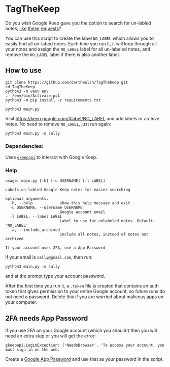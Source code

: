 # TagTheKeep

Do you wish Google Keep gave you the option to search for un-labled notes, [like][1] [these][2] [requests][3]?

You can use this script to create the label `NO_LABEL` which allows you to easily find all un-labed notes. Each time you run it, it will loop through all your notes and assign the `NO_LABEL` label for all un-labeled notes, and remove the `NO_LABEL` label if there is also another label.

## How to use

    git clone https://github.com/darthwalsh/TagTheKeep.git
    cd TagTheKeep
    python3 -m venv env
    . ./env/bin/Activate.ps1
    python3 -m pip install -r requirements.txt

    python3 main.py

Visit https://keep.google.com/#label/NO_LABEL and add labels or archive notes. No need to remove `NO_LABEL`, just run again:

    python3 main.py -u sally

### Dependencies:

Uses [`gkeepapi`](https://github.com/kiwiz/gkeepapi) to interact with Google Keep.

### Help

```
usage: main.py [-h] [-u USERNAME] [-l LABEL]

Labels un-labled Google Keep notes for easier searching

optional arguments:
  -h, --help            show this help message and exit
  -u USERNAME, --username USERNAME
                        Google account email
  -l LABEL, --label LABEL
                        Label to use for unlabeled notes. Default: 'NO_LABEL'
  -a, --include_archived
                        include all notes, instead of notes not archived

If your account uses 2FA, use a App Password
```

If your email is `sally@gmail.com`, then run:

    python3 main.py -u sally

and at the prompt type your account password.

After the first time you run it, a `.token` file is created that contains an auth token that gives permission to your entire Google account, so future runs do not need a password. Delete this if you are worried about malicous apps on your computer.

## 2FA needs App Password

If you use 2FA on your Google account (which you should!) then you will need an extra step or you will get the error:

    gkeepapi.LoginException: ('NeedsBrowser', 'To access your account, you must sign in on the web.

Create a [Google App Password](https://myaccount.google.com/apppasswords) and use that as your password in the script.

[1]: https://webapps.stackexchange.com/questions/88648/hide-work-google-keep-items-on-the-weekend
[2]: https://www.quora.com/How-do-you-show-only-notes-with-no-label-in-Google-Keep
[3]: https://webapps.stackexchange.com/questions/80509/google-keep-search-options
